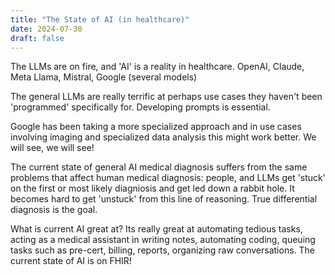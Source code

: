 ```yaml
---
title: "The State of AI (in healthcare)"
date: 2024-07-30
draft: false
---
```


The LLMs are on fire, and 'AI' is a reality in healthcare. OpenAI, Claude, Meta Llama, Mistral, Google (several models)

The general LLMs are really terrific at perhaps use cases they haven't been 'programmed' specifically for. Developing prompts is essential.

Google has been taking a more specialized approach and in use cases involving imaging and specialized data analysis this might work better. We will see, we will see!

The current state of general AI medical diagnosis suffers from the same problems that affect human medical diagnosis: people, and LLMs get 'stuck' on the first or most likely diagniosis and get led down a rabbit hole. It becomes hard to get 'unstuck' from this line of reasoning. True differential diagnosis is the goal.

What is current AI great at? Its really great at automating tedious tasks, acting as a medical assistant in writing notes, automating coding, queuing tasks such as pre-cert, billing, reports, organizing raw conversations. The current state of AI is on FHIR!
